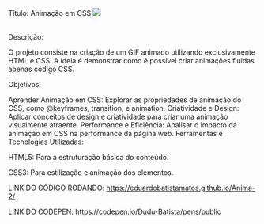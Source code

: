 Título: Animação em CSS
<img src= "https://eduardobatistamatos.github.io/Anima-2/"> 
<br><br>

Descrição:

O projeto consiste na criação de um GIF animado utilizando exclusivamente HTML e CSS. A ideia é demonstrar como é possível criar animações fluidas  apenas código CSS.

Objetivos:

Aprender Animação em CSS: Explorar as propriedades de animação do CSS, como @keyframes, transition, e animation.
Criatividade e Design: Aplicar conceitos de design e criatividade para criar uma animação visualmente atraente.
Performance e Eficiência: Analisar o impacto da animação em CSS na performance da página web.
Ferramentas e Tecnologias Utilizadas:


HTML5: Para a estruturação básica do conteúdo.

CSS3: Para estilização e animação dos elementos.


LINK DO CÓDIGO RODANDO: https://eduardobatistamatos.github.io/Anima-2/


LINK DO CODEPEN: https://codepen.io/Dudu-Batista/pens/public

